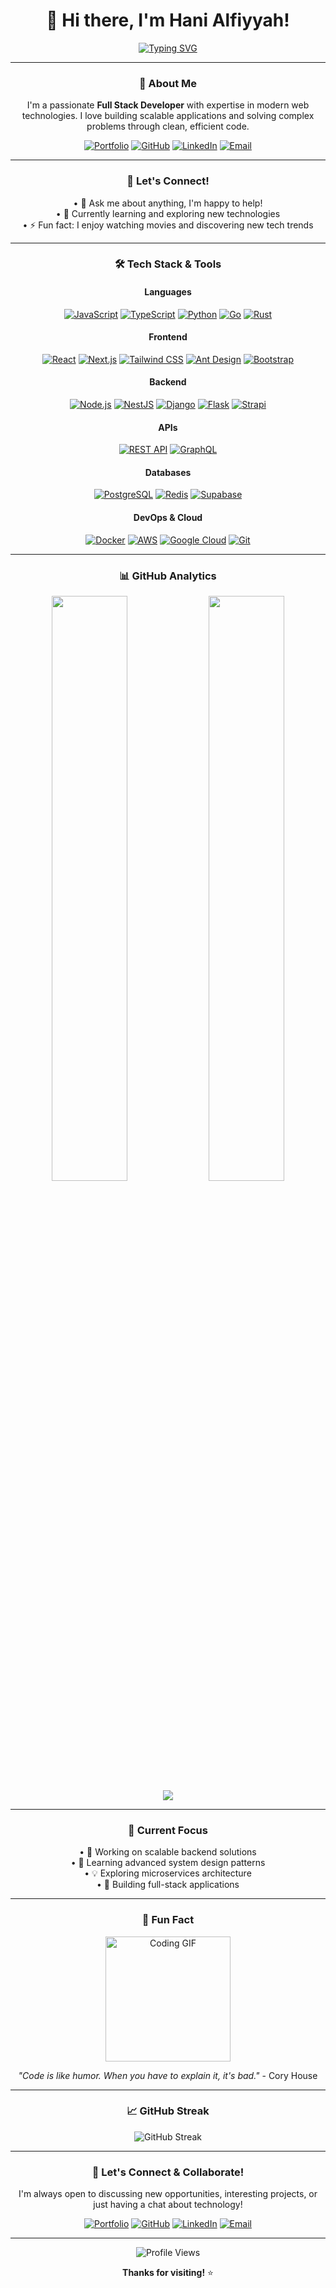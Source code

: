 <div align="center">

# 👋 Hi there, I'm Hani Alfiyyah!

[![Typing SVG](https://readme-typing-svg.herokuapp.com?font=Fira+Code&size=22&duration=3000&pause=1000&color=0366D6&center=true&vCenter=true&width=600&lines=Full+Stack+Developer;Backend+Enthusiast;AI+Enthusiast;Problem+Solver;Always+Learning)](https://git.io/typing-svg)

</div>

---

<div align="center">

### 🚀 **About Me**

I'm a passionate **Full Stack Developer** with expertise in modern web technologies. I love building scalable applications and solving complex problems through clean, efficient code.

[![Portfolio](https://img.shields.io/badge/Portfolio-000000?style=for-the-badge&logo=About.me&logoColor=white)](https://haniialfiyyaah.github.io/)
[![GitHub](https://img.shields.io/badge/GitHub-100000?style=for-the-badge&logo=github&logoColor=white)](https://github.com/haniialfiyyaah)
[![LinkedIn](https://img.shields.io/badge/LinkedIn-0077B5?style=for-the-badge&logo=linkedin&logoColor=white)](https://www.linkedin.com/in/haniialfiyyaah/)
[![Email](https://img.shields.io/badge/Email-D14836?style=for-the-badge&logo=gmail&logoColor=white)](mailto:hanii.alfiyyah@gmail.com)

</div>

---

<div align="center">

### 💬 **Let's Connect!**

• 💬 Ask me about anything, I'm happy to help!  
• 🌱 Currently learning and exploring new technologies  
• ⚡ Fun fact: I enjoy watching movies and discovering new tech trends

</div>

---

<div align="center">

### 🛠️ **Tech Stack & Tools**

#### **Languages**

[![JavaScript](https://img.shields.io/badge/JavaScript-F7DF1E?style=for-the-badge&logo=javascript&logoColor=black)](https://www.w3schools.com/js/)
[![TypeScript](https://img.shields.io/badge/TypeScript-007ACC?style=for-the-badge&logo=typescript&logoColor=white)](https://www.typescriptlang.org/)
[![Python](https://img.shields.io/badge/Python-3776AB?style=for-the-badge&logo=python&logoColor=white)](https://www.python.org/)
[![Go](https://img.shields.io/badge/Go-00ADD8?style=for-the-badge&logo=go&logoColor=white)](https://golang.org/)
[![Rust](https://img.shields.io/badge/Rust-000000?style=for-the-badge&logo=rust&logoColor=white)](https://www.rust-lang.org/)

#### **Frontend**

[![React](https://img.shields.io/badge/React-20232A?style=for-the-badge&logo=react&logoColor=61DAFB)](https://react.dev/)
[![Next.js](https://img.shields.io/badge/Next.js-000000?style=for-the-badge&logo=next.js&logoColor=white)](https://nextjs.org/)
[![Tailwind CSS](https://img.shields.io/badge/Tailwind_CSS-38B2AC?style=for-the-badge&logo=tailwind-css&logoColor=white)](https://tailwindcss.com/)
[![Ant Design](https://img.shields.io/badge/Ant%20Design-0170FE?style=for-the-badge&logo=ant-design&logoColor=white)](https://ant.design/)
[![Bootstrap](https://img.shields.io/badge/Bootstrap-563D7C?style=for-the-badge&logo=bootstrap&logoColor=white)](https://getbootstrap.com/)

#### **Backend**

[![Node.js](https://img.shields.io/badge/Node.js-43853D?style=for-the-badge&logo=node.js&logoColor=white)](https://nodejs.org/)
[![NestJS](https://img.shields.io/badge/NestJS-E0234E?style=for-the-badge&logo=nestjs&logoColor=white)](https://nestjs.com/)
[![Django](https://img.shields.io/badge/Django-092E20?style=for-the-badge&logo=django&logoColor=white)](https://www.djangoproject.com/)
[![Flask](https://img.shields.io/badge/Flask-000000?style=for-the-badge&logo=flask&logoColor=white)](https://flask.palletsprojects.com/)
[![Strapi](https://img.shields.io/badge/Strapi-2F2E8B?style=for-the-badge&logo=strapi&logoColor=white)](https://strapi.io/)

#### **APIs**

[![REST API](https://img.shields.io/badge/REST_API-02569B?style=for-the-badge&logo=rest&logoColor=white)](https://restfulapi.net/)
[![GraphQL](https://img.shields.io/badge/GraphQL-E10098?style=for-the-badge&logo=graphql&logoColor=white)](https://graphql.org/)

#### **Databases**

[![PostgreSQL](https://img.shields.io/badge/PostgreSQL-316192?style=for-the-badge&logo=postgresql&logoColor=white)](https://www.postgresql.org/)
[![Redis](https://img.shields.io/badge/Redis-DC382D?style=for-the-badge&logo=redis&logoColor=white)](https://redis.io/)
[![Supabase](https://img.shields.io/badge/Supabase-3ECF8E?style=for-the-badge&logo=supabase&logoColor=white)](https://supabase.com/)

#### **DevOps & Cloud**

[![Docker](https://img.shields.io/badge/Docker-2496ED?style=for-the-badge&logo=docker&logoColor=white)](https://www.docker.com/)
[![AWS](https://img.shields.io/badge/Amazon_AWS-232F3E?style=for-the-badge&logo=amazon-aws&logoColor=white)](https://aws.amazon.com/)
[![Google Cloud](https://img.shields.io/badge/Google_Cloud-4285F4?style=for-the-badge&logo=google-cloud&logoColor=white)](https://cloud.google.com/)
[![Git](https://img.shields.io/badge/Git-F05032?style=for-the-badge&logo=git&logoColor=white)](https://git-scm.com/)

</div>

---

<div align="center">

### 📊 **GitHub Analytics**

<img width="49%" src="https://github-readme-stats.vercel.app/api?username=haniialfiyyaah&show_icons=true&theme=tokyonight&hide_border=true&count_private=true" />
<img width="49%" src="https://github-readme-stats.vercel.app/api/top-langs/?username=haniialfiyyaah&layout=compact&theme=tokyonight&hide_border=true&langs_count=8&include_all_commits=true&exclude=html,css,markdown,scss" />

<img src="https://github-readme-activity-graph.vercel.app/graph?username=haniialfiyyaah&theme=tokyonight&hide_border=true&custom_title=Hani's%20Contribution%20Graph&include_all_commits=true" />

</div>

---

<div align="center">

### 🎯 **Current Focus**

• 🔭 Working on scalable backend solutions  
• 🌱 Learning advanced system design patterns  
• 💡 Exploring microservices architecture  
• 🚀 Building full-stack applications

</div>

---

<div align="center">

### 🎨 **Fun Fact**

<img src="https://media.giphy.com/media/Ll22OhMLAlVDb8UQWe/giphy.gif" width="200" alt="Coding GIF" />

_"Code is like humor. When you have to explain it, it's bad."_ - Cory House

</div>

---

<div align="center">

### 📈 **GitHub Streak**

<img src="https://github-readme-streak-stats.herokuapp.com/?user=haniialfiyyaah&theme=tokyonight&hide_border=true" alt="GitHub Streak" />

</div>

---

<div align="center">

### 🤝 **Let's Connect & Collaborate!**

I'm always open to discussing new opportunities, interesting projects, or just having a chat about technology!

[![Portfolio](https://img.shields.io/badge/Portfolio-000000?style=for-the-badge&logo=About.me&logoColor=white)](https://haniialfiyyaah.github.io/)
[![GitHub](https://img.shields.io/badge/GitHub-100000?style=for-the-badge&logo=github&logoColor=white)](https://github.com/haniialfiyyaah)
[![LinkedIn](https://img.shields.io/badge/LinkedIn-0077B5?style=for-the-badge&logo=linkedin&logoColor=white)](https://www.linkedin.com/in/haniialfiyyaah/)
[![Email](https://img.shields.io/badge/Email-D14836?style=for-the-badge&logo=gmail&logoColor=white)](mailto:hanii.alfiyyah@gmail.com)

---

<div align="center">

![Profile Views](https://komarev.com/ghpvc/?username=haniialfiyyaah&style=for-the-badge&color=blueviolet)

**Thanks for visiting!** ⭐

</div>

